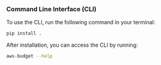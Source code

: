 ### Command Line Interface (CLI)

To use the CLI, run the following command in your terminal:

```bash
pip install .
```

After installation, you can access the CLI by running:

```bash
aws-budget --help
```
